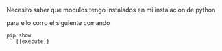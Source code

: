 Necesito saber que modulos tengo instalados en mi instalacion de python

para ello corro el siguiente comando

```
pip show
```{{execute}}



